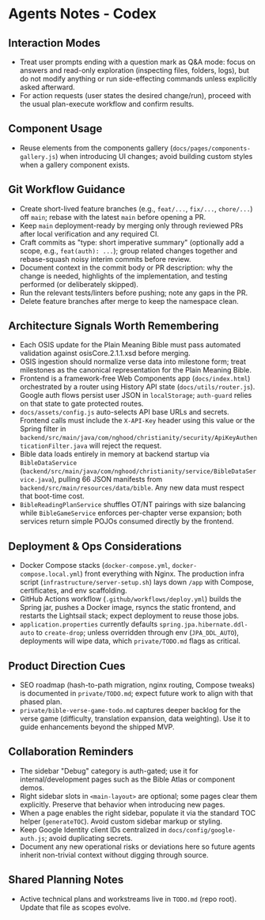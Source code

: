 # Agents Notes - Codex

## Interaction Modes
- Treat user prompts ending with a question mark as Q&A mode: focus on answers and read-only exploration (inspecting files, folders, logs), but do not modify anything or run side-effecting commands unless explicitly asked afterward.
- For action requests (user states the desired change/run), proceed with the usual plan-execute workflow and confirm results.

## Component Usage
- Reuse elements from the components gallery (`docs/pages/components-gallery.js`) when introducing UI changes; avoid building custom styles when a gallery component exists.

## Git Workflow Guidance
- Create short-lived feature branches (e.g., `feat/...`, `fix/...`, `chore/...`) off `main`; rebase with the latest `main` before opening a PR.
- Keep `main` deployment-ready by merging only through reviewed PRs after local verification and any required CI.
- Craft commits as "type: short imperative summary" (optionally add a scope, e.g., `feat(auth): ...`); group related changes together and rebase-squash noisy interim commits before review.
- Document context in the commit body or PR description: why the change is needed, highlights of the implementation, and testing performed (or deliberately skipped).
- Run the relevant tests/linters before pushing; note any gaps in the PR.
- Delete feature branches after merge to keep the namespace clean.

## Architecture Signals Worth Remembering
- Each OSIS update for the Plain Meaning Bible must pass automated validation against osisCore.2.1.1.xsd before merging.
- OSIS ingestion should normalize verse data into milestone form; treat milestones as the canonical representation for the Plain Meaning Bible.
- Frontend is a framework-free Web Components app (`docs/index.html`) orchestrated by a router using History API state (`docs/utils/router.js`). Google auth flows persist user JSON in `localStorage`; `auth-guard` relies on that state to gate protected routes.
- `docs/assets/config.js` auto-selects API base URLs and secrets. Frontend calls must include the `X-API-Key` header using this value or the Spring filter in `backend/src/main/java/com/nghood/christianity/security/ApiKeyAuthenticationFilter.java` will reject the request.
- Bible data loads entirely in memory at backend startup via `BibleDataService` (`backend/src/main/java/com/nghood/christianity/service/BibleDataService.java`), pulling 66 JSON manifests from `backend/src/main/resources/data/bible`. Any new data must respect that boot-time cost.
- `BibleReadingPlanService` shuffles OT/NT pairings with size balancing while `BibleGameService` enforces per-chapter verse expansion; both services return simple POJOs consumed directly by the frontend.

## Deployment & Ops Considerations
- Docker Compose stacks (`docker-compose.yml`, `docker-compose.local.yml`) front everything with Nginx. The production infra script (`infrastructure/server-setup.sh`) lays down `/app` with Compose, certificates, and env scaffolding.
- GitHub Actions workflow (`.github/workflows/deploy.yml`) builds the Spring jar, pushes a Docker image, rsyncs the static frontend, and restarts the Lightsail stack; expect deployment to reuse those jobs.
- `application.properties` currently defaults `spring.jpa.hibernate.ddl-auto` to `create-drop`; unless overridden through env (`JPA_DDL_AUTO`), deployments will wipe data, which `private/TODO.md` flags as critical.

## Product Direction Cues
- SEO roadmap (hash-to-path migration, nginx routing, Compose tweaks) is documented in `private/TODO.md`; expect future work to align with that phased plan.
- `private/bible-verse-game-todo.md` captures deeper backlog for the verse game (difficulty, translation expansion, data weighting). Use it to guide enhancements beyond the shipped MVP.

## Collaboration Reminders
- The sidebar "Debug" category is auth-gated; use it for internal/development pages such as the Bible Atlas or component demos.
- Right sidebar slots in `<main-layout>` are optional; some pages clear them explicitly. Preserve that behavior when introducing new pages.
- When a page enables the right sidebar, populate it via the standard TOC helper (`generateTOC`). Avoid custom sidebar markup or styling.
- Keep Google Identity client IDs centralized in `docs/config/google-auth.js`; avoid duplicating secrets.
- Document any new operational risks or deviations here so future agents inherit non-trivial context without digging through source.

## Shared Planning Notes
- Active technical plans and workstreams live in `TODO.md` (repo root). Update that file as scopes evolve.
